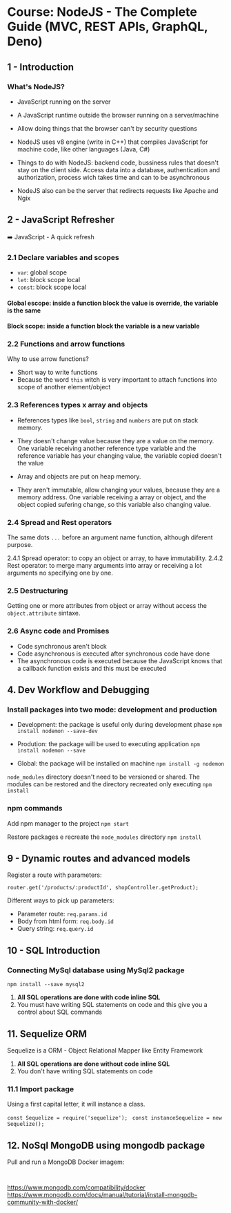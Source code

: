 # Course: NodeJS - The Complete Guide (MVC, REST APIs, GraphQL, Deno) #

## 1 - Introduction ##

### What's NodeJS? ###

- JavaScript running on the server

- A JavaScript runtime outside the browser running on a server/machine

- Allow doing things that the browser can't by security questions

- NodeJS uses v8 engine (write in C++) that compiles JavaScript for machine code, like other languages (Java, C#)

- Things to do with NodeJS: backend code, bussiness rules that doesn't stay on the client side. Access data into a database, authentication and authorization, process wich takes time and can to be asynchronous

- NodeJS also can be the server that redirects requests like Apache and Ngix

## 2 - JavaScript Refresher ##

:arrow_right: JavaScript - A quick refresh

### 2.1 Declare variables and scopes ###
- ``var``: global scope
- ``let``: block scope local
- ``const``: block scope local

#### Global escope: inside a function block the value is override, the variable is the same ####
#### Block scope: inside a function block the variable is a new variable ####

### 2.2 Functions and arrow functions ###

Why to use arrow functions?
- Short way to write functions
- Because the word ``this`` witch is very important to attach functions into scope of another element/object

### 2.3 References types x array and objects ###

- References types like ``bool``, ``string`` and ``numbers`` are put on stack memory.
- They doesn't change value because they are a value on the memory. One variable receiving another reference type variable and the reference variable has your changing value, the variable copied doesn't the value

- Array and objects are put on heap memory. 
- They aren't immutable, allow changing your values, because they are a memory address. One variable receiving a array or object, and the object copied sufering change, so this variable also changing value.

### 2.4 Spread and Rest operators ###

The same dots ``...`` before an argument name function, although diferent purpose.

2.4.1 Spread operator: to copy an object or array, to have immutability.
2.4.2 Rest operator: to merge many arguments into array or receiving a lot arguments no specifying one by one.

### 2.5 Destructuring ###

Getting one or more attributes from object or array without access the ``object.attribute`` sintaxe.

### 2.6 Async code and Promises ###

- Code synchronous aren't block
- Code asynchronous is executed after synchronous code have done
- The asynchronous code is executed because the JavaScript knows that a callback function exists and this must be executed

## 4. Dev Workflow and Debugging ##

### Install packages into two mode: development and production ###

- Development: the package is useful only during development phase
``npm install nodemon --save-dev``

- Prodution: the package will be used to executing application
``npm install nodemon --save``

- Global: the package will be installed on machine
``npm install -g nodemon``

``node_modules`` directory doesn't need to be versioned or shared. The modules can be restored and the directory recreated only executing ``npm install``

### npm commands ###

Add npm manager to the project
``npm start``

Restore packages e recreate the ``node_modules`` directory
``npm install``

## 9 - Dynamic routes and advanced models ##

Register a route with parameters:

```router.get('/products/:productId', shopController.getProduct);```

Different ways to pick up parameters:
- Parameter route: ```req.params.id```
- Body from html form: ```req.body.id```
- Query string: ```req.query.id```

## 10 - SQL Introduction ##

### Connecting MySql database using MySql2 package ###

``npm install --save mysql2 ``

1. **All SQL operations are done with code inline SQL**
1. You must have writing SQL statements on code and this give you a control about SQL commands


## 11. Sequelize ORM ##

Sequelize is a ORM - Object Relational Mapper like Entity Framework

1. **All SQL operations are done without code inline SQL**
1. You don't have writing SQL statements on code

### 11.1 Import package ###

Using a first capital letter, it will instance a class.

``` const Sequelize = require('sequelize'); ```
``` const instanceSequelize = new Sequelize();```

## 12. NoSql MongoDB using mongodb package ##

Pull and run a MongoDB Docker imagem:

```  ```

https://www.mongodb.com/compatibility/docker
https://www.mongodb.com/docs/manual/tutorial/install-mongodb-community-with-docker/
